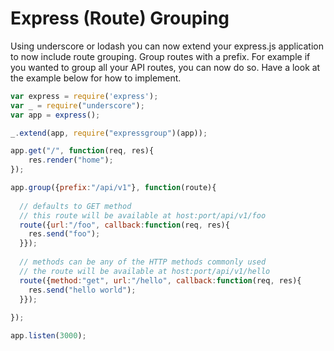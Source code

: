# Express (Route) Grouping

Using underscore or lodash you can now extend your express.js application to now include route grouping.  Group routes with a prefix.  For example if you wanted to group all your API routes, you can now do so.  Have a look at the example below for how to implement.


```js
var express = require('express');
var _ = require("underscore");
var app = express();

_.extend(app, require("expressgroup")(app));

app.get("/", function(req, res){
	res.render("home");
});

app.group({prefix:"/api/v1"}, function(route){
  
  // defaults to GET method
  // this route will be available at host:port/api/v1/foo
  route({url:"/foo", callback:function(req, res){
    res.send("foo");
  }});
  
  // methods can be any of the HTTP methods commonly used
  // the route will be available at host:port/api/v1/hello
  route({method:"get", url:"/hello", callback:function(req, res){
    res.send("hello world");
  }});
  
});

app.listen(3000);
```

